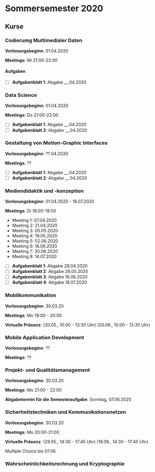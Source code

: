 # Sommersemester 2020

## Kurse

### Codierumg Multimedialer Daten

**Vorlesungsbeginn**: 01.04.2020

**Meetings**: Mi 21:00-22:00

#### Aufgaben
- [ ] **Aufgabenblatt 1**: Abgabe __.04.2020



### Data Science

**Vorlesungsbeginn**: 01.04.2020 

**Meetings**: Do 21:00-22:00

- [ ] **Aufgabenblatt 1**: Abgabe __.04.2020
- [ ] **Aufgabenblatt 2**: Abgabe __.04.2020

### Gestaltung von Motion-Graphic Interfaces 

**Vorlesungsbeginn**: ??.04.2020 

**Meetings**: ??

- [ ] **Aufgabenblatt 1**: Abgabe __.04.2020
- [ ] **Aufgabenblatt 2**: Abgabe __.04.2020

### Mediendidaktik und -konzeption

**Vorlesungsbeginn**: 01.04.2020 - 18.07.2020

**Meetings**: Di 18:00-19:00
- Meeting 1: 07.04.2020
- Meeting 2: 21.04.2020
- Meeting 3: 05.05.2020
- Meeting 4: 19.05.2020
- Meeting 5: 02.06.2020
- Meeting 6: 16.06.2020
- Meeting 7: 30.06.2020
- Meeting 8: 14.07.2020

- [ ] **Aufgabenblatt 1**: Abgabe 28.04.2020
- [ ] **Aufgabenblatt 2**: Abgabe 26.05.2020
- [ ] **Aufgabenblatt 3**: Abgabe 16.06.2020
- [ ] **Aufgabenblatt 4**: Abgabe 18.07.2020

### Mobilkommunikation

**Vorlesungsbeginn**: 30.03.20

**Meetings**: Mo 19:00 - 20:00

**Virtuelle Präsenz**: (30.05., 10:00 - 13:30 Uhr) (20.06., 10:00 - 13:30 Uhr)

### Mobile Application Development

**Vorlesungsbeginn**: ??

**Meetings**: ??


### Projekt- und Qualitätsmanagement

**Vorlesungsbeginn**: 30.03.20

**Meetings**: Mo 21:00 - 22:00

**Abgabetermin für die Semesteraufgabe**: Sonntag, 07.06.2020

### Sicherheitstechniken und Kommunikationsnetzen

**Vorlesungsbeginn**: 30.03.20

**Meetings**: Mo 20:00-21:00

**Virtuelle Präsenz**: (29.05., 14:30 - 17:45 Uhr) (19.06., 14:30 - 17:45 Uhr)

Multiple Choice bis 07.06.


### Wahrscheinlichkeitsrechnung und Kryptographie

